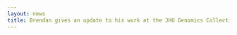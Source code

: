 ```yaml
---
layout: news
title: Brendan gives an update to his work at the JHU Genomics Collective meeting.
---
```



